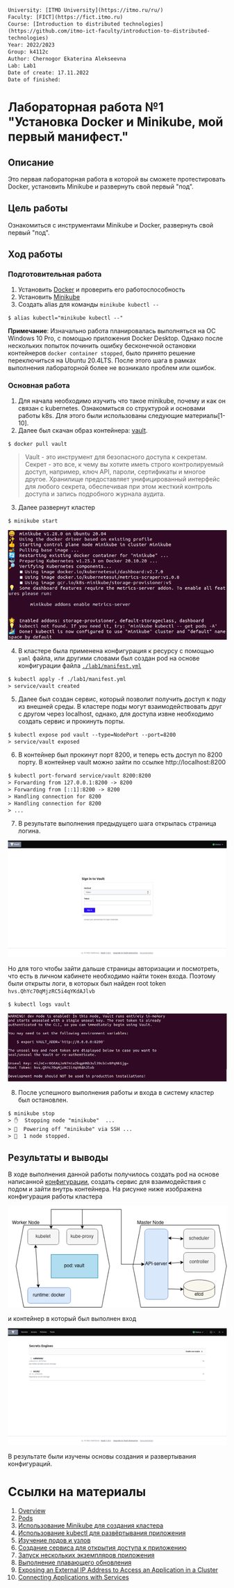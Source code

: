     University: [ITMO University](https://itmo.ru/ru/)
    Faculty: [FICT](https://fict.itmo.ru)
    Course: [Introduction to distributed technologies](https://github.com/itmo-ict-faculty/introduction-to-distributed-technologies)
    Year: 2022/2023
    Group: k4112c
    Author: Chernogor Ekaterina Alekseevna
    Lab: Lab1
    Date of create: 17.11.2022
    Date of finished: 


# Лабораторная работа №1 "Установка Docker и Minikube, мой первый манифест."

## Описание

Это первая лабораторная работа в которой вы сможете протестировать Docker, установить Minikube и развернуть свой первый "под".

## Цель работы

Ознакомиться с инструментами Minikube и Docker, развернуть свой первый "под".

## Ход работы

### Подготовительная работа
1. Установить [Docker](https://www.docker.com/) и проверить его работоспособность
2. Установить [Minikube](https://minikube.sigs.k8s.io/docs/start/) 
3. Создать alias для команды `minikube kubectl --`
```
$ alias kubectl="minikube kubectl --"
```
**Примечание**: 
Изначально работа планировалась выполняться на ОС Windows 10 Pro, с помощью приложения Docker Desktop. Однако после нескольких попыток починить ошибку бесконечной остановки контейнеров `docker container stopped`, было принято решение переключиться на Ubuntu 20.4LTS. После этого шага в рамках выполнения лабораторной более не возникало проблем или ошибок.


### Основная работа 
1. Для начала необходимо изучить что такое minikube, почему и как он связан с kubernetes. Ознакомиться со структурой и основами работы k8s. Для этого были использованы следующие материалы[1-10].
2. Далее был скачан образ контейнера: [vault](https://hub.docker.com/_/vault/). 
```
$ docker pull vault
```
> Vault - это инструмент для безопасного доступа к секретам. Секрет - это все, к чему вы хотите иметь строго контролируемый доступ, например, ключ API, пароли, сертификаты и многое другое. Хранилище предоставляет унифицированный интерфейс для любого секрета, обеспечивая при этом жесткий контроль доступа и запись подробного журнала аудита.
3. Далее развернут кластер 
```
$ minikube start
```
![minikube start.jpg](imgs/1.png)

4. В кластере была применена конфигурация к ресурсу с помощью `yaml` файла, или другими словами был создан pod на основе конфигурации файла [`./lab1/manifest.yml`](manifest.yml)

```
$ kubectl apply -f ./lab1/manifest.yml
> service/vault created
```

5. Далее был создан сервис, который позволит получить доступ к поду из внешней среды. В кластере поды могут взаимодействовать друг с другом через localhost, однако, для доступа извне необходимо создать сервис и прокинуть порты.

```
$ kubectl expose pod vault --type=NodePort --port=8200
> service/vault exposed
```

6. В контейнер был прокинут порт 8200, и теперь есть доступ по 8200 порту. В контейнер vault можно зайти по ссылке http://localhost:8200
```
$ kubectl port-forward service/vault 8200:8200
> Forwarding from 127.0.0.1:8200 -> 8200
> Forwarding from [::1]:8200 -> 8200
> Handling connection for 8200
> Handling connection for 8200
> ...
```

7. В результате выполнения предыдущего шага открылась страница логина. 

![login page.jpg](imgs/2.png)

Но для того чтобы зайти дальше страницы авторизации и посмотреть, что есть в личном кабинете необходимо найти токен входа. Поэтому были открыты логи, в которых был найден root token `hvs.QhYc70qMjzRC5i4qYKdAJlvb
`
```
$ kubectl logs vault
```

![logs.jpg](imgs/3.png)

8. После успешного выполнения работы и входа в систему кластер был остановлен.

```
$ minikube stop
> ✋  Stopping node "minikube"  ...
> 🛑  Powering off "minikube" via SSH ...
> 🛑  1 node stopped.
```


## Результаты и выводы
В ходе выполнения данной работы получилось создать pod на основе написанной [конфигурации](manifest.yml), создать сервис для взаимодействия с подом и зайти внутрь контейнера. На рисунке ниже изображена конфигурация работы кластера

![scheme](imgs/4.png)

и контейнер в который был выполнен вход 

![result_image](imgs/5.png)

В результате были изучены основы создания и развертывания конфигураций.


# Ссылки на материалы
1. [Overview](https://kubernetes.io/docs/concepts/overview/)
2. [Pods](https://kubernetes.io/docs/concepts/workloads/pods/)
3. [Использование Minikube для создания кластера](https://kubernetes.io/ru/docs/tutorials/kubernetes-basics/create-cluster/cluster-intro/)
4. [Использование kubectl для развёртывания приложения](https://kubernetes.io/ru/docs/tutorials/kubernetes-basics/deploy-app/deploy-intro/)
5. [Изучение подов и узлов](https://kubernetes.io/ru/docs/tutorials/kubernetes-basics/explore/explore-intro/)
6. [Создание сервиса для открытия доступа к приложению](https://kubernetes.io/ru/docs/tutorials/kubernetes-basics/expose/expose-intro/)
7. [Запуск нескольких экземпляров приложения](https://kubernetes.io/ru/docs/tutorials/kubernetes-basics/scale/scale-intro/)
8. [Выполнение плавающего обновления](https://kubernetes.io/ru/docs/tutorials/kubernetes-basics/update/update-intro/)
9. [Exposing an External IP Address to Access an Application in a Cluster](https://kubernetes.io/docs/tutorials/stateless-application/expose-external-ip-address/)
10. [Connecting Applications with Services](https://kubernetes.io/docs/tutorials/services/connect-applications-service/)
